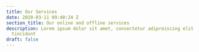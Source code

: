 ```yaml
---
title: Our Services
date: 2020-03-11 09:40:24 Z
section_title: Our online and offline services
description: Lorem ipsum dolor sit amet, consectetur adipreiscing elit. Lacus penatibus
  tincidunt
draft: false
---
```


